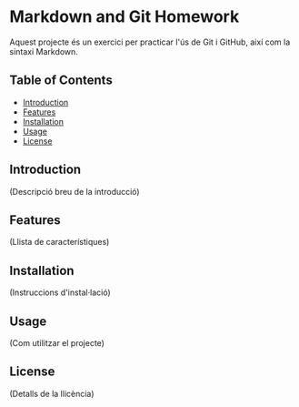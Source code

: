 # Markdown and Git Homework

Aquest projecte és un exercici per practicar l'ús de Git i GitHub, així com la sintaxi Markdown.

## Table of Contents

- [Introduction](#introduction)
- [Features](#features)
- [Installation](#installation)
- [Usage](#usage)
- [License](#license)

## Introduction

(Descripció breu de la introducció)

## Features

(Llista de característiques)

## Installation

(Instruccions d'instal·lació)

## Usage

(Com utilitzar el projecte)

## License

(Detalls de la llicència)
